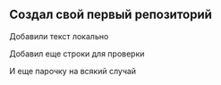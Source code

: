 ## Создал свой первый репозиторий

Добавили текст локально

Добавил еще строки для проверки


И еще парочку на всякий случай
